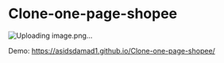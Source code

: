 # Clone-one-page-shopee
![Uploading image.png…]()

Demo:  https://asidsdamad1.github.io/Clone-one-page-shopee/
